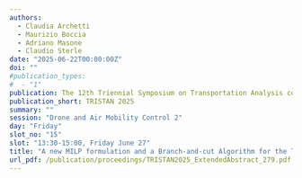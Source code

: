 ```yaml
---
authors:
  - Claudia Archetti
  - Maurizio Boccia
  - Adriano Masone
  - Claudio Sterle
date: "2025-06-22T00:00:00Z"
doi: ""
#publication_types:
#  - "1"
publication: The 12th Triennial Symposium on Transportation Analysis conference
publication_short: TRISTAN 2025
summary: ""
session: "Drone and Air Mobility Control 2"
day: "Friday"
slot_no: "15"
slot: "13:30-15:00, Friday June 27"
title: "A new MILP formulation and a Branch-and-cut Algorithm for the TSP with Release Dates and Drone Resupply"
url_pdf: /publication/proceedings/TRISTAN2025_ExtendedAbstract_279.pdf
---
```

